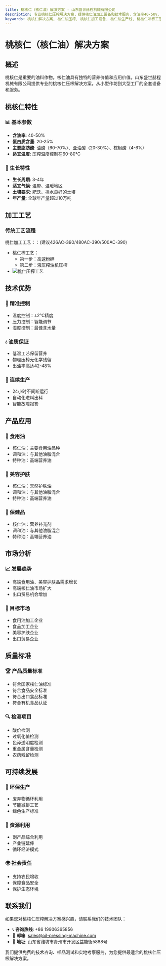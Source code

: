 ```yaml
---
title: 桃核仁（核仁油）解决方案 - 山东盛世赫程机械有限公司
description: 专业桃核仁压榨解决方案，提供核仁油加工设备和技术服务，含油率40-50%，富含油酸，采用冷榨工艺保留营养，满足高端食用油和美容护肤品需求。
keywords: 桃核仁解决方案, 核仁油压榨, 桃核仁加工设备, 核仁油生产线, 桃核仁冷榨工艺, 桃核仁压榨机, 核仁油提取, 桃核仁油料加工, 核仁油压榨设备, 核仁油生产设备
---
```


# 桃核仁（核仁油）解决方案

## 概述

桃核仁是重要的油料作物，核仁油具有独特的营养价值和应用价值。山东盛世赫程机械有限公司提供专业的桃核仁压榨解决方案，从小型作坊到大型工厂的全套设备和服务。

## 桃核仁特性

### 📊 基本参数
- **含油率**: 40-50%
- **蛋白质含量**: 20-25%
- **主要脂肪酸**: 油酸（60-70%）、亚油酸（20-30%）、棕榈酸（4-6%)
- **适宜温度**: 压榨温度控制在60-80℃

### 🌱 生长特性
- **生长周期**: 3-4年
- **适宜气候**: 温带、温暖地区
- **土壤要求**: 肥沃、排水良好的土壤
- **年产量**: 全球年产量超过10万吨

## 加工工艺

### 传统工艺流程
桃仁加工工艺：：(建议426AC-390/480AC-390/500AC-390)
 + 桃仁榨工艺：
    + 第一步：高速粉碎
    + 第二步：液压榨油机压榨
  + ![桃仁压榨工艺](/images/桃仁冷榨工艺概览_An%20Overview%20of%20the%20cold-pressing%20Process%20of%20Peach%20Kernels.png)


## 技术优势

### 🎯 精准控制
- 温度控制：±2℃精度
- 压力控制：智能调节
- 湿度控制：最佳含水量

### 💧 油质保证
- 低温工艺保留营养
- 物理压榨无化学残留
- 出油率高达42-48%

### 🔄 连续生产
- 24小时不间断运行
- 自动化进料出料
- 智能故障报警

## 产品应用

### 🍳 食用油
- 核仁油：主要食用油品种
- 调和油：与其他油脂混合
- 特种油：高端营养油

### 💄 美容护肤
- 核仁油：天然护肤油
- 调和油：与其他油脂混合
- 特种油：高端营养油

### 💊 保健品
- 核仁油：营养补充剂
- 调和油：与其他油脂混合
- 特种油：高端营养油

## 市场分析

### 📈 发展趋势
- 高端食用油、美容护肤品需求增长
- 高端核仁油市场扩大
- 出口贸易机会增加

### 🎯 目标市场
- 食用油加工企业
- 食品加工企业
- 美容护肤企业
- 出口贸易企业


## 质量标准

### 🏆 产品质量标准
- 符合国家核仁油标准
- 符合食品安全标准
- 符合出口食品标准
- 符合有机食品认证

### 🔍 检测项目
- 酸价检测
- 过氧化值检测
- 色泽透明度检测
- 重金属含量检测
- 农药残留检测

## 可持续发展

### 🌱 环保生产
- 废弃物循环利用
- 节能减排工艺
- 绿色生产标准

### 🔄 资源利用
- 副产品综合利用
- 产业链延伸
- 循环经济模式

### 🌍 社会责任
- 支持农民增收
- 保障食品安全
- 保护生态环境

## 联系我们

如果您对桃核仁压榨解决方案感兴趣，请联系我们的技术团队：

- 📞 **咨询热线**: +86 19906365856
- 📧 **邮箱**: sales@oil-pressing-machine.com
- 📍 **地址**: 山东省潍坊市青州市开发区益能街5888号

我们提供免费的技术咨询、样品测试和实地考察服务，为您提供最适合的桃核仁压榨解决方案。